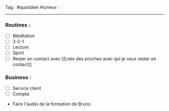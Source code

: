 Tag : #quotidien 
Humeur : 
***

### Routines : 
- [ ] Méditation
- [ ] 3-2-1
- [ ] Lecture
- [ ] Sport
- [ ] Rester en contact avec [[Liste des proches avec qui je veux rester en contact]]

### Business : 
- [ ] Service client 
- [ ] Compta 

- Faire l'audio de la formation de Bruno 


